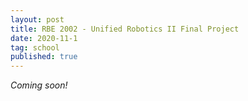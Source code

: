 ```yaml
---
layout: post
title: RBE 2002 - Unified Robotics II Final Project
date: 2020-11-1
tag: school
published: true
---
```


*Coming soon!*